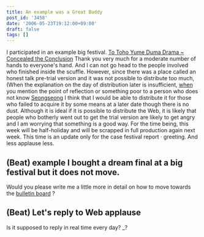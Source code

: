 ```yaml
---
title: An example was a Great Buddy
post_id: '3458'
date: '2006-05-23T19:12:00+09:00'
draft: false
tags: []
---
```


I participated in an example big festival. [To Toho Yume Duma Drama ~ Concealed the Conclusion](/!/thC/) Thank you very much for a moderate number of hands to everyone's hand. And I can not go head to the people involved who finished inside the scuffle. However, since there was a place called an honest talk pre-trial version and it was not possible to distribute too much, (When the explanation on the day of distribution later is insufficient, [when](/!/thA/) you mention the point of reflection or something poor to a person who does not know [Seongseong](/!/thA/) I think that I would be able to distribute it for those who failed to acquire it by some means at a later date though there is no dust. Although it is ideal if it is possible to distribute the Web, it is likely that people who botherly went out to get the trial version are likely to get angry and I am worrying that something is a good way. For the time being, this week will be half-holiday and will be scrapped in full production again next week. This time is an update only for the case festival report · greeting. And less applause less.

## (Beat) example I bought a dream final at a big festival but it does not move.

Would you please write me a little more in detail on how to move towards the [bulletin board](https://twitter.com/danmaq) ?

## (Beat) Let's reply to Web applause

Is it supposed to reply in real time every day? _?